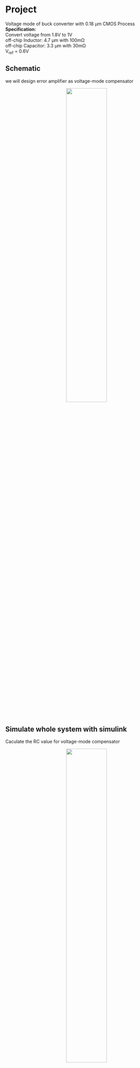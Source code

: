 # Project

Voltage mode of buck converter with 0.18 &mu;m CMOS Process\
<strong>Specification:</strong>\
Convert voltage from 1.8V to 1V\
off-chip Inductor: 4.7 &mu;m with 100m&Omega;\
off-chip Capacitor: 3.3 &mu;m with 30m&Omega;\
V<sub>ref</sub> = 0.6V

## Schematic
we will design error amplifier as voltage-mode compensator
<div align=center><img width = "50%" src="https://user-images.githubusercontent.com/26044795/208688439-f39ddc59-15df-471d-ab07-2a2c385df33c.png"/></div>

## Simulate whole system with simulink
Caculate the RC value for voltage-mode compensator
<div align=center><img width = "50%" src="https://user-images.githubusercontent.com/26044795/208710842-b5b3c830-b7c4-4f23-b84d-b1e7f61afc11.png"/></div>

## design compensator with hspice
#### valid the RC value simulated by sisotool with ideal amplifier
Pole one(P<sub>1</sub>): 308kHz, Pole two(P<sub>2</sub>): 1.6MHz\
Zero one(Z<sub>1</sub>): 6.72kHz, Zero two(Z<sub>2</sub>): 15.5kHz
<div align=center><img width = "50%" src="https://user-images.githubusercontent.com/26044795/211188190-0dbfe951-5a45-4d5a-aa0e-40490e372fa6.png"/></div>

#### Implement two-stage amplifier for amplifier
Although the dc gain does not meet our expectations, the compensator's other functions work.
<div align=center><img width = "40%" src="https://user-images.githubusercontent.com/26044795/211188706-e23b0a97-dd72-4b04-b4b4-c48629c2a256.png"/></div>


## Outcome

#### 500mA (heavy load)
Output voltage: 999.6mV, Output voltage ripple: 0.74mV, efficiency &eta;:74.4%
<div align=center><img width = "50%" src="https://user-images.githubusercontent.com/26044795/208713514-0414e466-8bb6-4540-a4a3-8df85844dc5e.png"/></div>

#### 10mA (light load)
Output voltage: 999.74mV, Output voltage ripple: 0.8mV, efficiency &eta;:80.8%
<div align=center><img width = "50%" src="https://user-images.githubusercontent.com/26044795/208711556-cb6dfcf0-37d4-461c-b0bb-0ab9dc3a3f12.png"/></div>

#### transient response plot (from low to heavy load)
transient time: 13&mu;s
<div align=center><img width = "50%" src="https://user-images.githubusercontent.com/26044795/211187647-ff84e052-c70a-4b46-a9e0-e7eaf89ccff3.png"/></div>

#### transient repsonse plot (from heavy to low load)
transient time: 10&mu;s
<div align=center><img width = "50%" src="https://user-images.githubusercontent.com/26044795/211187652-607fba22-3005-4741-a495-1f919fee57c8.png"/></div>
